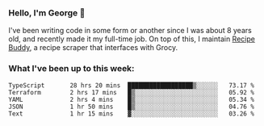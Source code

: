 ### Hello, I'm George 👋

I've been writing code in some form or another since I was about 8 years old, and recently made it my full-time job. On top of this, I maintain [Recipe Buddy](https://github.com/georgegebbett/recipe-buddy), a recipe scraper that interfaces with Grocy.  

<!--
**georgegebbett/georgegebbett** is a ✨ _special_ ✨ repository because its `README.md` (this file) appears on your GitHub profile.

Here are some ideas to get you started:

- 🔭 I’m currently working on ...
- 🌱 I’m currently learning ...
- 👯 I’m looking to collaborate on ...
- 🤔 I’m looking for help with ...
- 💬 Ask me about ...
- 📫 How to reach me: ...
- 😄 Pronouns: ...
- ⚡ Fun fact: ...
-->

### What I've been up to this week:
<!--START_SECTION:waka-->

```text
TypeScript       28 hrs 20 mins  ██████████████████▒░░░░░░   73.17 %
Terraform        2 hrs 17 mins   █▒░░░░░░░░░░░░░░░░░░░░░░░   05.92 %
YAML             2 hrs 4 mins    █▒░░░░░░░░░░░░░░░░░░░░░░░   05.34 %
JSON             1 hr 50 mins    █▒░░░░░░░░░░░░░░░░░░░░░░░   04.76 %
Text             1 hr 15 mins    ▓░░░░░░░░░░░░░░░░░░░░░░░░   03.26 %
```

<!--END_SECTION:waka-->
